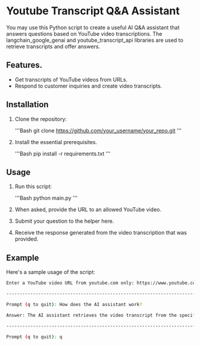 # Youtube Transcript Q&A Assistant

You may use this Python script to create a useful AI Q&A assistant that answers questions based on YouTube video transcriptions. The langchain_google_genai and youtube_transcript_api libraries are used to retrieve transcripts and offer answers.

## Features.

- Get transcripts of YouTube videos from URLs.
- Respond to customer inquiries and create video transcripts.

## Installation

1. Clone the repository:

    '''Bash git clone https://github.com/your_username/your_repo.git '''

2. Install the essential prerequisites.

    '''Bash pip install -r requirements.txt '''

## Usage

1. Run this script:

    '''Bash python main.py '''

2. When asked, provide the URL to an allowed YouTube video.
3. Submit your question to the helper here.
4. Receive the response generated from the video transcription that was provided.

## Example

Here's a sample usage of the script:

```bash
Enter a YouTube video URL from youtube.com only: https://www.youtube.com/watch?v=video_id

--------------------------------------------------------------------------------------------------------------------------

Prompt (q to quit): How does the AI assistant work?

Answer: The AI assistant retrieves the video transcript from the specified YouTube URL and generates responses depending on the transcript content.

--------------------------------------------------------------------------------------------------------------------------

Prompt (q to quit): q
```
